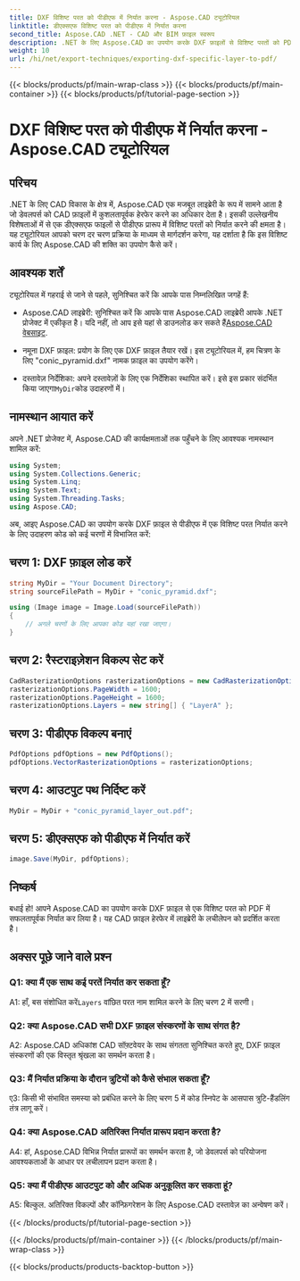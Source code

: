 ```yaml
---
title: DXF विशिष्ट परत को पीडीएफ में निर्यात करना - Aspose.CAD ट्यूटोरियल
linktitle: डीएक्सएफ विशिष्ट परत को पीडीएफ में निर्यात करना
second_title: Aspose.CAD .NET - CAD और BIM फ़ाइल स्वरूप
description: .NET के लिए Aspose.CAD का उपयोग करके DXF फ़ाइलों से विशिष्ट परतों को PDF में निर्यात करना सीखें। निर्बाध एकीकरण के लिए इस चरण-दर-चरण मार्गदर्शिका का पालन करें।
weight: 10
url: /hi/net/export-techniques/exporting-dxf-specific-layer-to-pdf/
---
```


{{< blocks/products/pf/main-wrap-class >}}
{{< blocks/products/pf/main-container >}}
{{< blocks/products/pf/tutorial-page-section >}}

# DXF विशिष्ट परत को पीडीएफ में निर्यात करना - Aspose.CAD ट्यूटोरियल

## परिचय

.NET के लिए CAD विकास के क्षेत्र में, Aspose.CAD एक मजबूत लाइब्रेरी के रूप में सामने आता है जो डेवलपर्स को CAD फ़ाइलों में कुशलतापूर्वक हेरफेर करने का अधिकार देता है। इसकी उल्लेखनीय विशेषताओं में से एक डीएक्सएफ फाइलों से पीडीएफ प्रारूप में विशिष्ट परतों को निर्यात करने की क्षमता है। यह ट्यूटोरियल आपको चरण दर चरण प्रक्रिया के माध्यम से मार्गदर्शन करेगा, यह दर्शाता है कि इस विशिष्ट कार्य के लिए Aspose.CAD की शक्ति का उपयोग कैसे करें।

## आवश्यक शर्तें

ट्यूटोरियल में गहराई से जाने से पहले, सुनिश्चित करें कि आपके पास निम्नलिखित जगहें हैं:

-  Aspose.CAD लाइब्रेरी: सुनिश्चित करें कि आपके पास Aspose.CAD लाइब्रेरी आपके .NET प्रोजेक्ट में एकीकृत है। यदि नहीं, तो आप इसे यहां से डाउनलोड कर सकते हैं[Aspose.CAD वेबसाइट](https://releases.aspose.com/cad/net/).

- नमूना DXF फ़ाइल: प्रयोग के लिए एक DXF फ़ाइल तैयार रखें। इस ट्यूटोरियल में, हम चित्रण के लिए "conic_pyramid.dxf" नामक फ़ाइल का उपयोग करेंगे।

-  दस्तावेज़ निर्देशिका: अपने दस्तावेज़ों के लिए एक निर्देशिका स्थापित करें। इसे इस प्रकार संदर्भित किया जाएगा`MyDir`कोड उदाहरणों में।

## नामस्थान आयात करें

अपने .NET प्रोजेक्ट में, Aspose.CAD की कार्यक्षमताओं तक पहुँचने के लिए आवश्यक नामस्थान शामिल करें:

```csharp
using System;
using System.Collections.Generic;
using System.Linq;
using System.Text;
using System.Threading.Tasks;
using Aspose.CAD;
```

अब, आइए Aspose.CAD का उपयोग करके DXF फ़ाइल से पीडीएफ में एक विशिष्ट परत निर्यात करने के लिए उदाहरण कोड को कई चरणों में विभाजित करें:

## चरण 1: DXF फ़ाइल लोड करें

```csharp
string MyDir = "Your Document Directory";
string sourceFilePath = MyDir + "conic_pyramid.dxf";

using (Image image = Image.Load(sourceFilePath))
{
    // अगले चरणों के लिए आपका कोड यहां रखा जाएगा।
}
```

## चरण 2: रैस्टराइज़ेशन विकल्प सेट करें

```csharp
CadRasterizationOptions rasterizationOptions = new CadRasterizationOptions();
rasterizationOptions.PageWidth = 1600;
rasterizationOptions.PageHeight = 1600;
rasterizationOptions.Layers = new string[] { "LayerA" };
```

## चरण 3: पीडीएफ विकल्प बनाएं

```csharp
PdfOptions pdfOptions = new PdfOptions();
pdfOptions.VectorRasterizationOptions = rasterizationOptions;
```

## चरण 4: आउटपुट पथ निर्दिष्ट करें

```csharp
MyDir = MyDir + "conic_pyramid_layer_out.pdf";
```

## चरण 5: डीएक्सएफ को पीडीएफ में निर्यात करें

```csharp
image.Save(MyDir, pdfOptions);
```

## निष्कर्ष

बधाई हो! आपने Aspose.CAD का उपयोग करके DXF फ़ाइल से एक विशिष्ट परत को PDF में सफलतापूर्वक निर्यात कर लिया है। यह CAD फ़ाइल हेरफेर में लाइब्रेरी के लचीलेपन को प्रदर्शित करता है।

## अक्सर पूछे जाने वाले प्रश्न

### Q1: क्या मैं एक साथ कई परतें निर्यात कर सकता हूँ?

 A1: हाँ, बस संशोधित करें`Layers` वांछित परत नाम शामिल करने के लिए चरण 2 में सरणी।

### Q2: क्या Aspose.CAD सभी DXF फ़ाइल संस्करणों के साथ संगत है?

A2: Aspose.CAD अधिकांश CAD सॉफ़्टवेयर के साथ संगतता सुनिश्चित करते हुए, DXF फ़ाइल संस्करणों की एक विस्तृत श्रृंखला का समर्थन करता है।

### Q3: मैं निर्यात प्रक्रिया के दौरान त्रुटियों को कैसे संभाल सकता हूँ?

ए3: किसी भी संभावित समस्या को प्रबंधित करने के लिए चरण 5 में कोड स्निपेट के आसपास त्रुटि-हैंडलिंग तंत्र लागू करें।

### Q4: क्या Aspose.CAD अतिरिक्त निर्यात प्रारूप प्रदान करता है?

A4: हां, Aspose.CAD विभिन्न निर्यात प्रारूपों का समर्थन करता है, जो डेवलपर्स को परियोजना आवश्यकताओं के आधार पर लचीलापन प्रदान करता है।

### Q5: क्या मैं पीडीएफ आउटपुट को और अधिक अनुकूलित कर सकता हूं?

A5: बिल्कुल. अतिरिक्त विकल्पों और कॉन्फ़िगरेशन के लिए Aspose.CAD दस्तावेज़ का अन्वेषण करें।

{{< /blocks/products/pf/tutorial-page-section >}}

{{< /blocks/products/pf/main-container >}}
{{< /blocks/products/pf/main-wrap-class >}}

{{< blocks/products/products-backtop-button >}}
